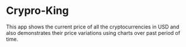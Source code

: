 # Crypro-King

This app shows the current price of all the cryptocurrencies in USD and also demonstrates their price variations using charts over past period of time.

